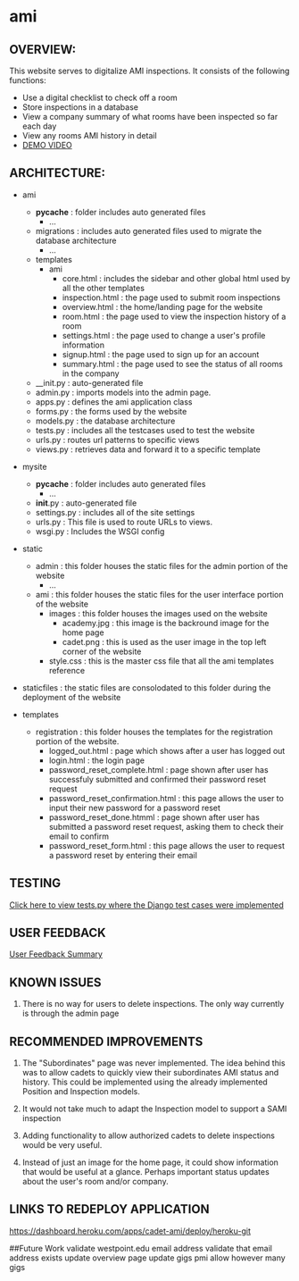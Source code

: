 # ami

## OVERVIEW:
This website serves to digitalize AMI inspections. It consists of the following functions:
-	Use a digital checklist to check off a room
-	Store inspections in a database
-	View a company summary of what rooms have been inspected so far each day
-	View any rooms AMI history in detail
-	[DEMO VIDEO](https://youtu.be/eYv55LN7DQI "Cadet AMI application demo")

## ARCHITECTURE:

- ami
    - __pycache__ : folder includes auto generated files
        - ...
    - migrations : includes auto generated files used to migrate the database architecture
        - ...
    - templates
        - ami
            - core.html : includes the sidebar and other global html used by all the other templates
            - inspection.html : the page used to submit room inspections
            - overview.html : the home/landing page for the website
            - room.html : the page used to view the inspection history of a room
            - settings.html : the page used to change a user's profile information
            - signup.html : the page used to sign up for an account
            - summary.html : the page used to see the status of all rooms in the company 
    - __init.py : auto-generated file
    - admin.py : imports models into the admin page.
    - apps.py : defines the ami application class
    - forms.py : the forms used by the website
    - models.py : the database architecture
    - tests.py : includes all the testcases used to test the website
    - urls.py : routes url patterns to specific views
    - views.py : retrieves data and forward it to a specific template
    
- mysite
    - __pycache__ : folder includes auto generated files
        - ...
    - __init__.py : auto-generated file
    - settings.py : includes all of the site settings
    - urls.py : This file is used to route URLs to views.
    - wsgi.py : Includes the WSGI config
    
- static
    - admin : this folder houses the static files for the admin portion of the website
        - ...
    - ami : this folder houses the static files for the user interface portion of the website
        - images : this folder houses the images used on the website
            - academy.jpg : this image is the backround image for the home page
            - cadet.png : this is used as the user image in the top left corner of the website
        - style.css : this is the master css file that all the ami templates reference
- staticfiles : the static files are consolodated to this folder during the deployment of the website
- templates
    - registration : this folder houses the templates for the registration portion of the website.
        - logged_out.html : page which shows after a user has logged out
        - login.html : the login page
        - password_reset_complete.html : page shown after user has successfuly submitted and confirmed their password reset request
        - password_reset_confirmation.html : this page allows the user to input their new password for a password reset
        - password_reset_done.htmml : page shown after user has submitted a password reset request, asking them to check their email to confirm
        - password_reset_form.html : this page allows the user to request a password reset by entering their email
        
## TESTING
[Click here to view tests.py where the Django test cases were implemented](https://github.com/anewcookie/ami/blob/master/ami/tests.py "tests.py")

## USER FEEDBACK
[User Feedback Summary](https://github.com/anewcookie/ami/blob/master/user_popularity.md "User Feedback")

## KNOWN ISSUES
1. There is no way for users to delete inspections. The only way currently is through the admin page

## RECOMMENDED IMPROVEMENTS
1. The "Subordinates" page was never implemented. The idea behind this was to allow cadets to quickly view their subordinates AMI status and history. This could be implemented using  the already implemented Position and Inspection models.

2. It would not take much to adapt the Inspection model to support a SAMI inspection

3. Adding functionality to allow authorized cadets to delete inspections would be very useful.

4. Instead of just an image for the home page, it could show information that would be useful at a glance. Perhaps important status updates about the user's room and/or company.


## LINKS TO REDEPLOY APPLICATION
https://dashboard.heroku.com/apps/cadet-ami/deploy/heroku-git

##Future Work
validate westpoint.edu email address
validate that email address exists
update overview page
update gigs
pmi allow however many gigs
